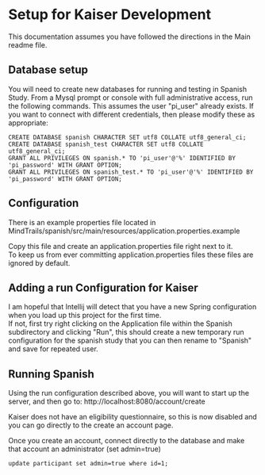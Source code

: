 
# Setup for Kaiser Development
This documentation assumes you have followed the directions in the Main readme file. 

## Database setup
You will need to create new databases for running and testing in Spanish Study.  From a Mysql
prompt or console with full administrative access, run the following commands.  This assumes
the user "pi_user" already exists.  If you want to connect with different credentials, then
please modify these as appropriate:

```mysql
CREATE DATABASE spanish CHARACTER SET utf8 COLLATE utf8_general_ci;
CREATE DATABASE spanish_test CHARACTER SET utf8 COLLATE utf8_general_ci;
GRANT ALL PRIVILEGES ON spanish.* TO 'pi_user'@'%' IDENTIFIED BY 'pi_password' WITH GRANT OPTION;
GRANT ALL PRIVILEGES ON spanish_test.* TO 'pi_user'@'%' IDENTIFIED BY 'pi_password' WITH GRANT OPTION;
```

## Configuration
There is an example properties file located in 
MindTrails/spanish/src/main/resources/application.properties.example

Copy this file and create an application.properties file right next to it.  
To keep us from ever committing application.properties files these files are ignored by
default.


## Adding a run Configuration for Kaiser
I am hopeful that Intellij will detect that you have a new Spring configuration when you load up this project for the first time.  
If not, first try right clicking on the Application file within the 
Spanish subdirectory and clicking "Run", this should create a new
temporary run configuration for the spanish study that you can then rename to
"Spanish" and save for repeated user.


## Running Spanish 
Using the run configuration described above, you will want to start up
the server, and then go to:
http://localhost:8080/account/create

Kaiser does not have an eligibility questionnaire, so this is now
disabled and you can go directly to the create an account page.

Once you create an account, connect directly to the database and make that
account an administrator (set admin=true)
```mysql
update participant set admin=true where id=1;
```



